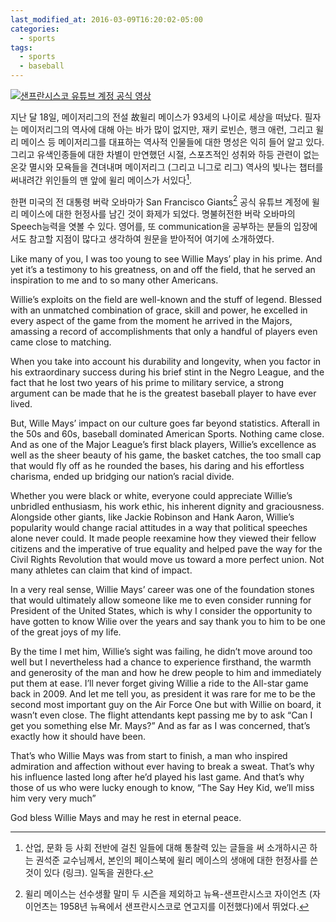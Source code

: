 ```yaml
---
last_modified_at: 2016-03-09T16:20:02-05:00
categories:
  - sports
tags:
  - sports
  - baseball
---
```


[![샌프란시스코 유튜브 계정 공식 영상](http://i.ytimg.com/vi/TngDT4w4SGc/sddefault.jpg)](https://www.youtube.com/watch?v=TngDT4w4SGc)

지난 달 18일, 메이저리그의 전설 故윌리 메이스가 93세의 나이로 세상을 떠났다. 필자는 메이저리그의 역사에 대해 아는 바가 많이 없지만, 재키 로빈슨, 행크 애런, 그리고 윌리 메이스 등 메이저리그를 대표하는 역사적 인물들에 대한 명성은 익히 들어 알고 있다. 그리고 유색인종들에 대한 차별이 만연했던 시절, 스포츠적인 성취와 하등 관련이 없는 온갖 멸시와 모욕들을 견뎌내며 메이저리그 (그리고 니그로 리그) 역사의 빛나는 챕터를 써내려간 위인들의 맨 앞에 윌리 메이스가 서있다[^1].

한편 미국의 전 대통령 버락 오바마가 San Francisco Giants[^2] 공식 유튜브 계정에 윌리 메이스에 대한 헌정사를 남긴 것이 화제가 되었다. 명불허전한 버락 오바마의 Speech능력을 엿볼 수 있다. 영어를, 또 communication을 공부하는 분들의 입장에서도 참고할 지점이 많다고 생각하여 원문을 받아적어 여기에 소개하였다.

Like many of you, I was too young to see Willie Mays’ play in his prime. And yet it’s a testimony to his greatness, on and off the field, that he served an inspiration to me and to so many other Americans.

Willie’s exploits on the field are well-known and the stuff of legend. Blessed with an unmatched combination of grace, skill and power, he excelled in every aspect of the game from the moment he arrived in the Majors, amassing a record of accomplishments that only a handful of players even came close to matching.

When you take into account his durability and longevity, when you factor in his extraordinary success during his brief stint in the Negro League, and the fact that he lost two years of his prime to military service, a strong argument can be made that he is the greatest baseball player to have ever lived.

But, Wille Mays’ impact on our culture goes far beyond statistics. Afterall in the 50s and 60s, baseball dominated American Sports. Nothing came close. And as one of the Major League’s first black players, Willie’s excellence as well as the sheer beauty of his game, the basket catches, the too small cap that would fly off as he rounded the bases, his daring and his effortless charisma, ended up bridging our nation’s racial divide.

Whether you were black or white, everyone could appreciate Willie’s unbridled enthusiasm, his work ethic, his inherent dignity and graciousness. Alongside other giants, like Jackie Robinson and Hank Aaron, Willie’s popularity would change racial attitudes in a way that political speeches alone never could. It made people reexamine how they viewed their fellow citizens and the imperative of true equality and helped pave the way for the Civil Rights Revolution that would move us toward a more perfect union. Not many athletes can claim that kind of impact.

In a very real sense, Willie Mays’ career was one of the foundation stones that would ultimately allow someone like me to even consider running for President of the United States, which is why I consider the opportunity to have gotten to know Wilie over the years and say thank you to him to be one of the great joys of my life.

By the time I met him, Willie’s sight was failing, he didn’t move around too well but I nevertheless had a chance to experience firsthand, the warmth and generosity of the man and how he drew people to him and immediately put them at ease. I’ll never forget giving Willie a ride to the All-star game back in 2009. And let me tell you, as president it was rare for me to be the second most important guy on the Air Force One but with Willie on board, it wasn’t even close. The flight attendants kept passing me by to ask “Can I get you something else Mr. Mays?” And as far as I was concerned, that’s exactly how it should have been.

That’s who Willie Mays was from start to finish, a man who inspired admiration and affection without ever having to break a sweat. That’s why his influence lasted long after he’d played his last game. And that’s why those of us who were lucky enough to know, “The Say Hey Kid, we’ll miss him very very much”

God bless Willie Mays and may he rest in eternal peace.

[^1]: 산업, 문화 등 사회 전반에 걸친 일들에 대해 통찰력 있는 글들을 써 소개하시곤 하는 권석준 교수님께서, 본인의 페이스북에 윌리 메이스의 생애에 대한 헌정사를 쓴 것이 있다 (링크). 일독을 권한다.
[^2]: 윌리 메이스는 선수생활 말미 두 시즌을 제외하고 뉴욕-샌프란시스코 자이언츠 (자이언츠는 1958년 뉴욕에서 샌프란시스코로 연고지를 이전했다)에서 뛰었다.